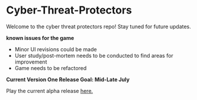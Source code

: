 # Cyber-Threat-Protectors

Welcome to the cyber threat protectors repo! Stay tuned for future updates.

**known issues for the game**
- Minor UI revisions could be made
- User study/post-mortem needs to be conducted to find areas for improvement
- Game needs to be refactored

**Current Version One Release Goal: Mid-Late July**

Play the current alpha release [here.](https://nipshot.itch.io/cyber-threat-protectors-digital-alpha)
